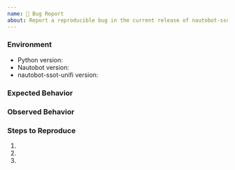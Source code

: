 ```yaml
---
name: 🐛 Bug Report
about: Report a reproducible bug in the current release of nautobot-ssot-unifi
---
```


### Environment
* Python version:  <!-- Example: 3.11.4 -->
* Nautobot version:  <!-- Example: 2.0.0 -->
* nautobot-ssot-unifi version:  <!-- Example: 1.0.0 -->

<!-- What did you expect to happen? -->
### Expected Behavior


<!-- What happened instead? -->
### Observed Behavior

<!--
    Describe in detail the exact steps that someone else can take to reproduce
    this bug using the current release.
-->
### Steps to Reproduce
1.
2.
3.
